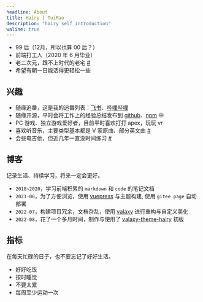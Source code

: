 ```yaml
---
headline: About
title: Hairy | TuiMao
description: "hairy self introduction"
waline: true
---
```


- 99 后（12月，所以也算 00 后？）
- 前端打工人（2020 年 6 月毕业）
- 老二次元，跟不上时代的老宅 [#](https://zh.moegirl.org.cn/%E8%80%81%E5%AE%85)
- 希望有朝一日能活得更轻松一些

<!-- more -->

## 兴趣

- 随缘追番，这是我的追番列表：[飞书](https://ngd3d2laaq.feishu.cn/sheets/shtcnr8QsoQKMDTFlZSikjNV4bc)、[哔哩哔哩](https://space.bilibili.com/1490903/bangumi)
- 随缘开源，平时会将工作上的经验总结发布到 [github](https://github.com/TuiMao233)、[npm](https://www.npmjs.com/) 中
- PC 游戏、独立游戏爱好者，目前平时喜欢打打 apex，玩玩 vr
- 喜欢听音乐，主要类型基本都是 V 家原曲、部分英文曲 [#](https://music.163.com/#/user/home?id=293486586)
- 会些电吉他，但近几年一直没时间练习 [#](https://www.bilibili.com/video/BV1t64y1T7bk?spm_id_from=333.999.0.0)

## 博客

记录生活、持续学习，将来一定会更好。

- `2018~2020`，学习前端积累的 `markdown` 和 `code` 的笔记文档
- `2021-06`，为了方便浏览，使用 [vuepress](https://www.vuepress.cn/) 与主题构建, 使用 `gitee page` 自动部署
- `2022-07`，构建项目冗余，文档杂乱，使用 [valaxy](https://valaxy.site/) 进行重构与自定义美化
- `2022-08`，花了一个多月时间，制作与使用了 [valaxy-theme-hairy](https://github.com/TuiMao233/valaxy-theme-hairy) 初版

## 指标

在每天忙碌的日子，也不要忘记了好好生活。

- 好好吃饭
- 按时睡觉
- 不要太累
- 每周至少运动一次